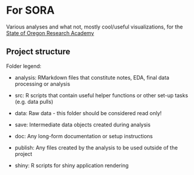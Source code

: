 # For SORA
Various analyses and what not, mostly cool/useful visualizations, for the [State of Oregon Research Academy](https://oregonresearch.org/)

## Project structure

Folder legend:

-   analysis: RMarkdown files that constitute notes, EDA, final data processing or analysis

-   src: R scripts that contain useful helper functions or other set-up tasks (e.g. data pulls)

-   data: Raw data - this folder should be considered read only! 

-   save: Intermediate data objects created during analysis

-   doc: Any long-form documentation or setup instructions

-   publish: Any files created by the analysis to be used outside of the project

-   shiny: R scripts for shiny application rendering
